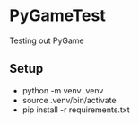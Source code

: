 # PyGameTest

Testing out PyGame

## Setup

- python -m venv .venv
- source .venv/bin/activate
- pip install -r requirements.txt
